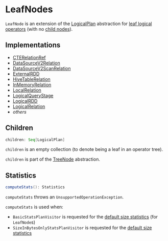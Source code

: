 # LeafNodes

`LeafNode` is an extension of the [LogicalPlan](LogicalPlan.md) abstraction for [leaf logical operators](#implementations) (with no [child nodes](#children)).

## Implementations

* [CTERelationRef](CTERelationRef.md)
* [DataSourceV2Relation](DataSourceV2Relation.md)
* [DataSourceV2ScanRelation](DataSourceV2ScanRelation.md)
* [ExternalRDD](ExternalRDD.md)
* [HiveTableRelation](../hive/HiveTableRelation.md)
* [InMemoryRelation](InMemoryRelation.md)
* [LocalRelation](LocalRelation.md)
* [LogicalQueryStage](../logical-operators/LogicalQueryStage.md)
* [LogicalRDD](LogicalRDD.md)
* [LogicalRelation](LogicalRelation.md)
* _others_

## <span id="children"> Children

```scala
children: Seq[LogicalPlan]
```

`children` is an empty collection (to denote being a leaf in an operator tree).

`children` is part of the [TreeNode](../catalyst/TreeNode.md#children) abstraction.

## <span id="computeStats"> Statistics

```scala
computeStats(): Statistics
```

`computeStats` throws an `UnsupportedOperationException`.

`computeStats` is used when:

* `BasicStatsPlanVisitor` is requested for the [default size statistics](BasicStatsPlanVisitor.md#default) (for `LeafNode`s)
* `SizeInBytesOnlyStatsPlanVisitor` is requested for the [default size statistics](SizeInBytesOnlyStatsPlanVisitor.md#default)
